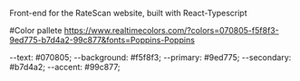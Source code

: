 Front-end for the RateScan website, built with React-Typescript

#Color pallete
https://www.realtimecolors.com/?colors=070805-f5f8f3-9ed775-b7d4a2-99c877&fonts=Poppins-Poppins

--text: #070805;
--background: #f5f8f3;
--primary: #9ed775;
--secondary: #b7d4a2;
--accent: #99c877;